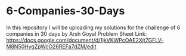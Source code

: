 # 6-Companies-30-Days
In this repository I will be uploading my solutions for the challenge of 6 companies in 30 days by Arsh Goyal
Problem Sheet Link: https://docs.google.com/document/d/1jkVKWPcOAE2Xjt7GFLV-M8N50HygZpWcO26REFa7dZM/edit
